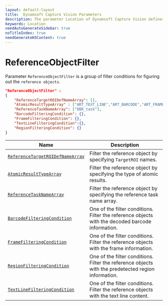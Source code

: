 ```yaml
---
layout: default-layout
title:  Dynamsoft Capture Vision Parameters
description: The parameter Location of Dynamsoft Capture Vision defines the location information of the ROIs.
keywords: Location
needAutoGenerateSidebar: true
noTitleIndex: true
needGenerateH3Content: true
---
```


# ReferenceObjectFilter

Parameter `ReferenceObjectFilter` is a group of filter conditions for figuring out the `reference objects`.

```json
"ReferenceObjectFilter" :
{  
    "ReferenceTargetROIDefNameArray": [], 
    "AtomicResultTypeArray" : ["ART_TEXT_LINE","ART_BARCODE","ART_FRAME"], 
    "ReferenceTaskNameArray": ["DBR_task"], 
    "BarcodeFilteringCondition": {},
    "FrameFilteringCondition": {},
    "TextLineFilteringCondition":{},
    "RegionFilteringCondition": {}
}
```

| Name | Description |
| ---- | ----------- |
| [`ReferenceTargetROIDefNameArray`](reference-object-filter-parameter-details.md#referencetargetroidefnamearray) | Filter the reference object by specifying `TargetROI` names. |
| [`AtomicResultTypeArray`](reference-object-filter-parameter-details.md#atomicresulttypearray) | Filter the reference object by specifying the type of atomic results. |
| [`ReferenceTaskNameArray`](reference-object-filter-parameter-details.md#referencetasknamearray) | Filter the reference object by specifying the reference task name array. |
| [`BarcodeFilteringCondition`](barcode-filtering-condition.md) | One of the filter conditions. Filter the reference objects with the decoded barcode information. |
| [`FrameFilteringCondition`](frame-filtering-condition.md) | One of the filter conditions. Filter the reference objects with the frame information. |
| [`RegionFilteringCondition`](region-filtering-condition.md) | One of the filter conditions. Filter the reference objects with the predetected region information. |
| [`TextLineFilteringCondition`](text-line-filtering-condition.md) | One of the filter conditions. Filter the reference objects with the text line content. |
